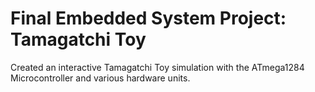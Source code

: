 # Final Embedded System Project: Tamagatchi Toy

Created an interactive Tamagatchi Toy simulation with the ATmega1284 Microcontroller and various hardware units.
